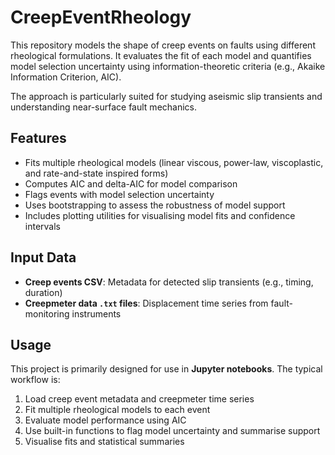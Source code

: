 # CreepEventRheology

This repository models the shape of creep events on faults using different rheological formulations. It evaluates the fit of each model and quantifies model selection uncertainty using information-theoretic criteria (e.g., Akaike Information Criterion, AIC).

The approach is particularly suited for studying aseismic slip transients and understanding near-surface fault mechanics.

## Features

- Fits multiple rheological models (linear viscous, power-law, viscoplastic, and rate-and-state inspired forms)
- Computes AIC and delta-AIC for model comparison
- Flags events with model selection uncertainty
- Uses bootstrapping to assess the robustness of model support
- Includes plotting utilities for visualising model fits and confidence intervals

## Input Data

- **Creep events CSV**: Metadata for detected slip transients (e.g., timing, duration)
- **Creepmeter data `.txt` files**: Displacement time series from fault-monitoring instruments

## Usage

This project is primarily designed for use in **Jupyter notebooks**. The typical workflow is:

1. Load creep event metadata and creepmeter time series
2. Fit multiple rheological models to each event
3. Evaluate model performance using AIC
4. Use built-in functions to flag model uncertainty and summarise support
5. Visualise fits and statistical summaries
